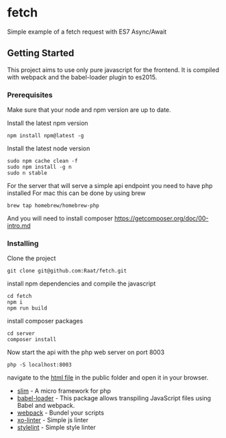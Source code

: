 # fetch

Simple example of a fetch request with ES7 Async/Await

## Getting Started

This project aims to use only pure javascript for the frontend. It is compiled with webpack and the babel-loader plugin to es2015. 

### Prerequisites

Make sure that your node and npm version are up to date.

Install the latest npm version
```
npm install npm@latest -g

```

Install the latest node version
```
sudo npm cache clean -f
sudo npm install -g n
sudo n stable
```

For the server that will serve a simple api endpoint you need to have php installed
For mac this can be done by using brew

```
brew tap homebrew/homebrew-php
```

And you will need to install composer https://getcomposer.org/doc/00-intro.md


### Installing

Clone the project

```
git clone git@github.com:Raat/fetch.git
```

install npm dependencies and compile the javascript

```
cd fetch
npm i
npm run build
```

install composer packages

```
cd server
composer install
```

Now start the api with the php web server on port 8003
```
php -S localhost:8003
```

navigate to the [html file](https://github.com/Raat/fetch/blob/master/public/index.html) in the public folder and open it in your browser.


* [slim](https://www.slimframework.com/) - A micro framework for php
* [babel-loader](https://github.com/babel/babel-loader) - This package allows transpiling JavaScript files using Babel and webpack.
* [webpack](https://webpack.js.org/) - Bundel your scripts
* [xo-linter](https://github.com/sindresorhus/xo) - Simple js linter
* [stylelint](https://stylelint.io/) - Simple style linter




